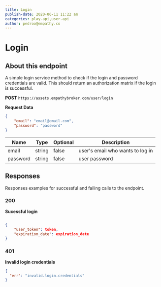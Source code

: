 ```yaml
---
title: Login
publish-date: 2020-06-11 11:22 am
categories: play-api,user-api
author: pedroo@empathy.co
---
```


# Login

## About this endpoint
A simple login service method to check if the login and password credentials are valid. This should return an authorization matrix if the login is successful.

**POST** `https://assets.empathybroker.com/user/login`

**Request Data**

```json
{
    "email": "email@email.com",
    "password": "password"
}
```

| Name     | Type   | Optional | Description                      |
| -------- | ------ | -------- | -------------------------------- |
| email    | string | false    | user's email who wants to log in |
| password | string | false    | user password                    |

## Responses
Responses examples for successful and failing calls to the endpoint.

### 200
**Sucessful login**

```json

{
    "user_token": token,
    "expiration_date": expiration_date
}
```
### 401
**Invalid login credentials**

```json
{
  "err": "invalid.login.credentials"
}
```

